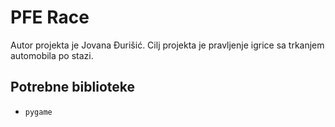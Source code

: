 # PFE Race
Autor projekta je Jovana Đurišić. Cilj projekta je pravljenje igrice sa trkanjem automobila po stazi.

## Potrebne biblioteke
- `pygame`
